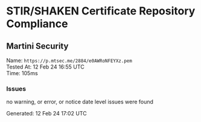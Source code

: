 # STIR/SHAKEN Certificate Repository Compliance

## Martini Security

Name: `https://p.mtsec.me/2884/e0AWRoNFEYXz.pem`\
Tested At: 12 Feb 24 16:55 UTC\
Time: 105ms

### Issues

no warning, or error, or notice date level issues were found

Generated: 12 Feb 24 17:02 UTC